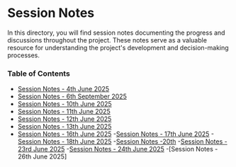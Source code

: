 # Session Notes
In this directory, you will find session notes documenting the progress and discussions throughout the project. These notes serve as a valuable resource for understanding the project's development and decision-making processes.
### Table of Contents
- [Session Notes - 4th June 2025](https://github.com/plochoidysis-ojwege/Industrial-Panel-Design/blob/main/Documentation/Session%20notes/Session%20Notes-04th%20June%202025.md)
- [Session Notes - 6th September 2025](https://github.com/plochoidysis-ojwege/Industrial-Panel-Design/blob/main/Documentation/Session%20notes/Session%20Notes-06th%20June%202025.md)
- [Session Notes - 10th June 2025](https://github.com/plochoidysis-ojwege/Industrial-Panel-Design/blob/main/Documentation/Session%20notes/Session%20Notes-10th%20June%202025.md)
- [Session Notes - 11th June 2025]()
- [Session Notes - 12th June 2025](https://github.com/plochoidysis-ojwege/Industrial-Panel-Design/blob/main/Documentation/Session%20notes/Session%20Notes-12th%20June%202025.md)
- [Session Notes - 13th June 2025](https://github.com/plochoidysis-ojwege/Industrial-Panel-Design/blob/main/Documentation/Session%20notes/Session%20Notes-13th%20June%202025.md)
- [Session Notes - 16th June 2025](https://github.com/plochoidysis-ojwege/Industrial-Panel-Design/blob/main/Documentation/Session%20notes/Session%20Notes-16th%20June%202025.md)
-[Session Notes - 17th June 2025](https://github.com/plochoidysis-ojwege/Industrial-Panel-Design/blob/main/Documentation/Session%20notes/Session%20notes-17th%20June%202025.md)
-[Session Notes - 18th June 2025](https://github.com/plochoidysis-ojwege/Industrial-Panel-Design/blob/main/Documentation/Session%20notes/Session%20Notes-18th%20June%202025.md)
-[Session Notes -20th](https://github.com/plochoidysis-ojwege/Industrial-Panel-Design/blob/main/Documentation/Session%20notes/Session%20Notes-20th%20June%202025.md)
-[Session Notes - 23rd June 2025](https://github.com/plochoidysis-ojwege/Industrial-Panel-Design/blob/main/Documentation/Session%20notes/Session%20Notes-23rd%20June%202025.md)
-[Session Notes - 24th June 2025](https://github.com/plochoidysis-ojwege/Industrial-Panel-Design/blob/main/Documentation/Session%20notes/Session%20Notes-24th%20June%202025.md)
-[Session Notes - 26th June 2025]
